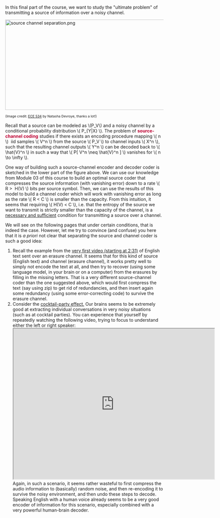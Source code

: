 <p>In this final part of the course, we want to study the "ultimate problem" of transmitting a source of information over a noisy channel.</p>
<p><img src="https://canvas.uva.nl/courses/2205/files/670168/preview?verifier=uWDCWIXjbXh9z0djk0l3NA1f8qM1pH3SJjN92pVJ" alt="source channel separation.png" width="711" height="288" data-api-endpoint="https://canvas.uva.nl/api/v1/courses/2205/files/670168" data-api-returntype="File"></p>
<p><span style="font-size: 8pt;">(Image credit: <span class="s1"><a href="http://www.ece.uic.edu/ECE534">ECE 534</a></span><span class="s2"> by Natasha Devroye, thanks a lot!)</span></span></p>
<p>Recall that a source can be modeled as \(P_V\) and a noisy channel by a conditional probability distribution \( P_{Y|X} \). The problem of <span style="color: #bc0031;"><strong>source-channel coding</strong></span> studies if there exists an encoding procedure mapping \( n \)  iid samples \( V^n \) from the source \( P_V \) to channel inputs \( X^n \), such that the resulting channel outputs \( Y^n \) can be decoded back to \( \hat{V}^n \) in such a way that \( P[ V^n \neq \hat{V}^n ] \) vanishes for \( n \to \infty \).</p>
<p>One way of building such a source-channel encoder and decoder coder is sketched in the lower part of the figure above. We can use our knowledge from Module 03 of this course to build an optimal source coder that compresses the source information (with vanishing error) down to a rate \( R &gt;  H(V) \) bits per source symbol. Then, we can use the results of this model to build a channel coder which will work with vanishing error as long as the rate \( R &lt; C \) is smaller than the capacity. From this intuition, it seems that requiring \( H(V) &lt; C \), i.e. that the entropy of the source we want to transmit is strictly smaller than the capacity of the channel, is a <a href="https://en.wikipedia.org/wiki/Necessity_and_sufficiency">necessary and sufficient</a> condition for transmitting a source over a channel.</p>
<p>We will see on the following pages that under certain conditions, that is indeed the case. However, let me try to convince (and confuse) you here that it is <em>a priori</em> not clear that separating the source and channel coder is such a good idea:</p>
<ol>
<li>Recall the example from the <a title="Course content (overview, now with video!)" href="https://canvas.uva.nl/courses/2205/pages/course-content-overview-now-with-video" data-api-endpoint="https://canvas.uva.nl/api/v1/courses/2205/pages/course-content-overview-now-with-video" data-api-returntype="Page">very first video (starting at 2:31)</a> of English text sent over an erasure channel. It seems that for this kind of source (English text) and channel (erasure channel), it works pretty well to simply not encode the text at all, and then try to recover (using some language model, in your brain or on a computer) from the erasures by filling in the missing letters. That is a very different source-channel coder than the one suggested above, which would first compress the text (say using zip) to get rid of redundancies, and then insert again some redundancy (using some error-correcting code) to survive the erasure channel. </li>
<li>Consider the <a href="https://en.wikipedia.org/wiki/Cocktail_party_effect">cocktail-party effect.</a> Our brains seems to be extremely good at extracting individual conversations in very noisy situations (such as at cocktail parties). You can experience that yourself by repeatedly watching the following video, trying to focus to understand either the left or right speaker:<br><iframe style="width: 640px; height: 480px;" title="Cocktail Party Effect" src="https://www.youtube.com/embed/mN--nV61gDo?feature=oembed&amp;rel=0" width="640" height="480" allowfullscreen="allowfullscreen" webkitallowfullscreen="webkitallowfullscreen" mozallowfullscreen="mozallowfullscreen"></iframe><br>Again, in such a scenario, it seems rather wasteful to first compress the audio information to (basically) random noise, and then re-encoding it to survive the noisy environment, and then undo these steps to decode. Speaking English with a human voice already seems to be a very good encoder of information for this scenario, especially combined with a very powerful human-brain decoder.</li>
</ol>